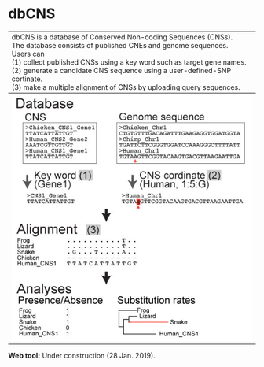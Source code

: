 # dbCNS
<table width="200" border="0">
  <tr>
    <td>dbCNS is a database of Conserved Non-coding Sequences (CNSs).<br>
        The database consists of published CNEs and genome sequences.<br>
        Users can <br>
              (1) collect published CNSs using a key word such as target gene names.<br>
              (2) generate a candidate CNS sequence using a user-defined-SNP cortinate.<br>
              (3) make a multiple alignment of CNSs by uploading query sequences.<br>
  </tr>
  <tbody>
    <tr>
      <!-- <td><img src="images/title1.jpg" width="759" height="312" alt=""/></td>-->
      <td><img src="images/title2.jpg"/></td>
    </tr>
  </tbody>
</table>  

<b>Web tool:</b> Under construction  (28 Jan. 2019).  
